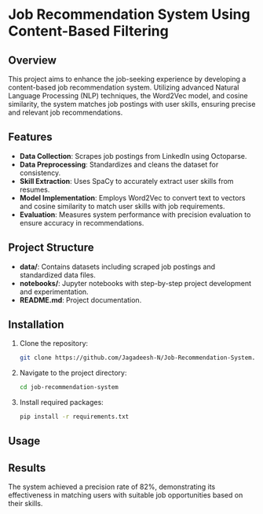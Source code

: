 # Job Recommendation System Using Content-Based Filtering

## Overview
This project aims to enhance the job-seeking experience by developing a content-based job recommendation system. Utilizing advanced Natural Language Processing (NLP) techniques, the Word2Vec model, and cosine similarity, the system matches job postings with user skills, ensuring precise and relevant job recommendations.

## Features
- **Data Collection**: Scrapes job postings from LinkedIn using Octoparse.
- **Data Preprocessing**: Standardizes and cleans the dataset for consistency.
- **Skill Extraction**: Uses SpaCy to accurately extract user skills from resumes.
- **Model Implementation**: Employs Word2Vec to convert text to vectors and cosine similarity to match user skills with job requirements.
- **Evaluation**: Measures system performance with precision evaluation to ensure accuracy in recommendations.

## Project Structure
- **data/**: Contains datasets including scraped job postings and standardized data files.
- **notebooks/**: Jupyter notebooks with step-by-step project development and experimentation.
- **README.md**: Project documentation.

## Installation
1. Clone the repository:
   ```bash
   git clone https://github.com/Jagadeesh-N/Job-Recommendation-System.git
   ```
2. Navigate to the project directory:
   ```bash
   cd job-recommendation-system
   ```
3. Install required packages:
   ```bash
   pip install -r requirements.txt
   ```

## Usage


## Results
The system achieved a precision rate of 82%, demonstrating its effectiveness in matching users with suitable job opportunities based on their skills.
